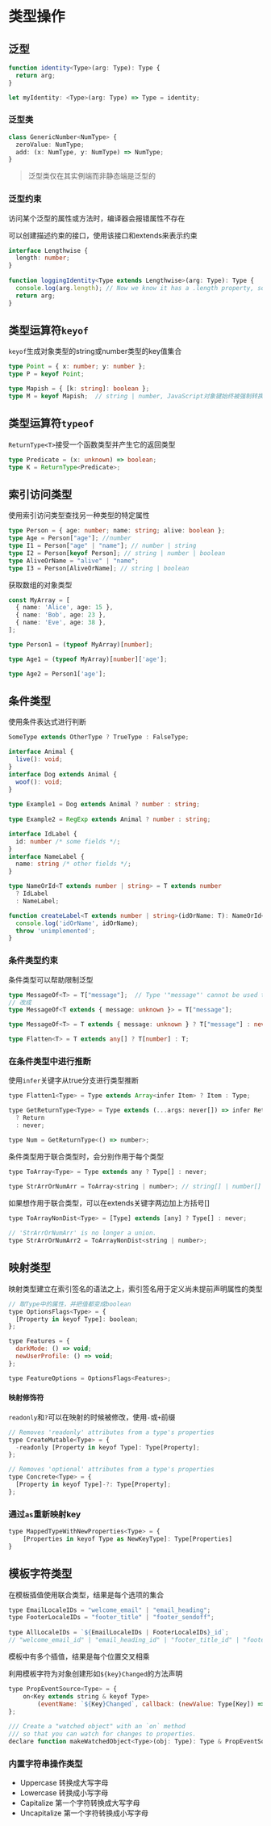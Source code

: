 # 类型操作

## 泛型

```ts
function identity<Type>(arg: Type): Type {
  return arg;
}

let myIdentity: <Type>(arg: Type) => Type = identity;

```

### 泛型类

```ts
class GenericNumber<NumType> {
  zeroValue: NumType;
  add: (x: NumType, y: NumType) => NumType;
}
```

> 泛型类仅在其实例端而非静态端是泛型的

### 泛型约束

访问某个泛型的属性或方法时，编译器会报错属性不存在

可以创建描述约束的接口，使用该接口和extends来表示约束

```ts
interface Lengthwise {
  length: number;
}
 
function loggingIdentity<Type extends Lengthwise>(arg: Type): Type {
  console.log(arg.length); // Now we know it has a .length property, so no more error
  return arg;
}
```

## 类型运算符```keyof```

```keyof```生成对象类型的string或number类型的key值集合

```ts
type Point = { x: number; y: number };
type P = keyof Point;

type Mapish = { [k: string]: boolean };
type M = keyof Mapish;  // string | number, JavaScript对象键始终被强制转换为字符串
```

## 类型运算符```typeof```

```ReturnType<T>```接受一个函数类型并产生它的返回类型

```ts
type Predicate = (x: unknown) => boolean;
type K = ReturnType<Predicate>;
```

## 索引访问类型

使用索引访问类型查找另一种类型的特定属性

```ts
type Person = { age: number; name: string; alive: boolean };
type Age = Person["age"]; //number
type I1 = Person["age" | "name"]; // number | string
type I2 = Person[keyof Person]; // string | number | boolean
type AliveOrName = "alive" | "name";
type I3 = Person[AliveOrName]; // string | boolean
```

获取数组的对象类型

```ts
const MyArray = [
  { name: 'Alice', age: 15 },
  { name: 'Bob', age: 23 },
  { name: 'Eve', age: 38 },
];

type Person1 = (typeof MyArray)[number];

type Age1 = (typeof MyArray)[number]['age'];

type Age2 = Person1['age'];
```

## 条件类型

使用条件表达式进行判断

```js
SomeType extends OtherType ? TrueType : FalseType;
```

```ts
interface Animal {
  live(): void;
}
interface Dog extends Animal {
  woof(): void;
}
 
type Example1 = Dog extends Animal ? number : string;
         
type Example2 = RegExp extends Animal ? number : string;

```

```ts
interface IdLabel {
  id: number /* some fields */;
}
interface NameLabel {
  name: string /* other fields */;
}

type NameOrId<T extends number | string> = T extends number
  ? IdLabel
  : NameLabel;

function createLabel<T extends number | string>(idOrName: T): NameOrId<T> {
  console.log('idOrName', idOrName);
  throw 'unimplemented';
}

```

### 条件类型约束

条件类型可以帮助限制泛型

```ts
type MessageOf<T> = T["message"];  // Type '"message"' cannot be used to index type 'T'.
// 改成
type MessageOf<T extends { message: unknown }> = T["message"];

type MessageOf<T> = T extends { message: unknown } ? T["message"] : never;

type Flatten<T> = T extends any[] ? T[number] : T;
```

### 在条件类型中进行推断

使用```infer```关键字从true分支进行类型推断

```js
type Flatten1<Type> = Type extends Array<infer Item> ? Item : Type;

type GetReturnType<Type> = Type extends (...args: never[]) => infer Return
  ? Return
  : never;

type Num = GetReturnType<() => number>;
```

条件类型用于联合类型时，会分别作用于每个类型

```js
type ToArray<Type> = Type extends any ? Type[] : never;
 
type StrArrOrNumArr = ToArray<string | number>; // string[] | number[]

```

如果想作用于联合类型，可以在extends关键字两边加上方括号[]

```js
type ToArrayNonDist<Type> = [Type] extends [any] ? Type[] : never;

// 'StrArrOrNumArr' is no longer a union.
type StrArrOrNumArr2 = ToArrayNonDist<string | number>;
```

## 映射类型

映射类型建立在索引签名的语法之上，索引签名用于定义尚未提前声明属性的类型

```js
// 取Type中的属性，并把值都变成boolean
type OptionsFlags<Type> = {
  [Property in keyof Type]: boolean;
};

type Features = {
  darkMode: () => void;
  newUserProfile: () => void;
};

type FeatureOptions = OptionsFlags<Features>;
```

#### 映射修饰符

```readonly```和```?```可以在映射的时候被修改，使用```-```或```+```前缀

```js
// Removes 'readonly' attributes from a type's properties
type CreateMutable<Type> = {
  -readonly [Property in keyof Type]: Type[Property];
};

// Removes 'optional' attributes from a type's properties
type Concrete<Type> = {
  [Property in keyof Type]-?: Type[Property];
};
```

### 通过```as```重新映射key

```javascript
type MappedTypeWithNewProperties<Type> = {
    [Properties in keyof Type as NewKeyType]: Type[Properties]
}
```

## 模板字符类型

在模板插值使用联合类型，结果是每个选项的集合

```javascript
type EmailLocaleIDs = "welcome_email" | "email_heading";
type FooterLocaleIDs = "footer_title" | "footer_sendoff";
 
type AllLocaleIDs = `${EmailLocaleIDs | FooterLocaleIDs}_id`;
// "welcome_email_id" | "email_heading_id" | "footer_title_id" | "footer_sendoff_id"
```

模板中有多个插值，结果是每个位置交叉相乘

利用模板字符为对象创建形如`${key}Changed`的方法声明

```javascript
type PropEventSource<Type> = {
    on<Key extends string & keyof Type>
        (eventName: `${Key}Changed`, callback: (newValue: Type[Key]) => void): void;
};
 
/// Create a "watched object" with an `on` method
/// so that you can watch for changes to properties.
declare function makeWatchedObject<Type>(obj: Type): Type & PropEventSource<Type>;

```

### 内置字符串操作类型

- Uppercase<StringType> 转换成大写字母
- Lowercase<StringType> 转换成小写字母
- Capitalize<StringType> 第一个字符转换成大写字母
- Uncapitalize<StringType> 第一个字符转换成小写字母
